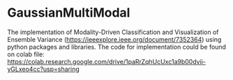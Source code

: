 # GaussianMultiModal

The implementation of Modality-Driven Classification and Visualization of Ensemble Variance (https://ieeexplore.ieee.org/document/7352364) using python packages and libraries.
The code for implementation could be found on colab file: https://colab.research.google.com/drive/1paRrZqhUcUxc1a9b00dvii-yGLxeo4cc?usp=sharing
